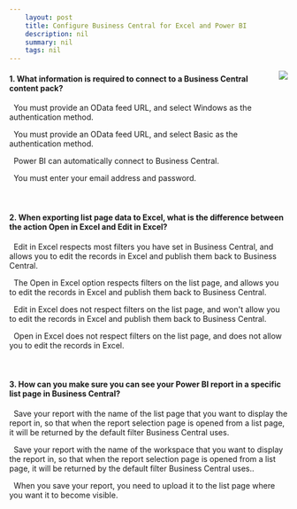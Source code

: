 ```yaml
---
    layout: post
    title: Configure Business Central for Excel and Power BI  
    description: nil
    summary: nil
    tags: nil
---
```



 <a target="_blank" href="https://docs.microsoft.com/en-us/learn/modules/configure-powerbi-excel-dynamics-365-business-central/7-check/"><i class="fas fa-external-link-alt"></i> </a>
 <img align="right" src="https://docs.microsoft.com/en-us/learn/achievements/configure-powerbi-excel-dynamics-365-business-central.svg">
####  1. What information is required to connect to a Business Central content pack?


<i class='far fa-square'></i> &nbsp;&nbsp;You must provide an OData feed URL, and select Windows as the authentication method.

<i class='far fa-square'></i> &nbsp;&nbsp;You must provide an OData feed URL, and select Basic as the authentication method.

<i class='far fa-square'></i> &nbsp;&nbsp;Power BI can automatically connect to Business Central.

<i class='fas fa-check-square' style='color: Dodgerblue;'></i> &nbsp;&nbsp;You must enter your email address and password.
<br />
<br />
<br />

####  2. When exporting list page data to Excel, what is the difference between the action Open in Excel and Edit in Excel?


<i class='fas fa-check-square' style='color: Dodgerblue;'></i> &nbsp;&nbsp;Edit in Excel respects most filters you have set in Business Central, and allows you to edit the records in Excel and publish them back to Business Central.

<i class='far fa-square'></i> &nbsp;&nbsp;The Open in Excel option respects filters on the list page, and allows you to edit the records in Excel and publish them back to Business Central.

<i class='far fa-square'></i> &nbsp;&nbsp;Edit in Excel does not respect filters on the list page, and won't allow you to edit the records in Excel and publish them back to Business Central.

<i class='far fa-square'></i> &nbsp;&nbsp;Open in Excel does not respect filters on the list page, and does not allow you to edit the records in Excel.
<br />
<br />
<br />

####  3. How can you make sure you can see your Power BI report in a specific list page in Business Central?


<i class='fas fa-check-square' style='color: Dodgerblue;'></i> &nbsp;&nbsp;Save your report with the name of the list page that you want to display the report in, so that when the report selection page is opened from a list page, it will be returned by the default filter Business Central uses.

<i class='far fa-square'></i> &nbsp;&nbsp;Save your report with the name of the workspace that you want to display the report in, so that when the report selection page is opened from a list page, it will be returned by the default filter Business Central uses..

<i class='far fa-square'></i> &nbsp;&nbsp;When you save your report, you need to upload it to the list page where you want it to become visible.
<br />
<br />
<br />
